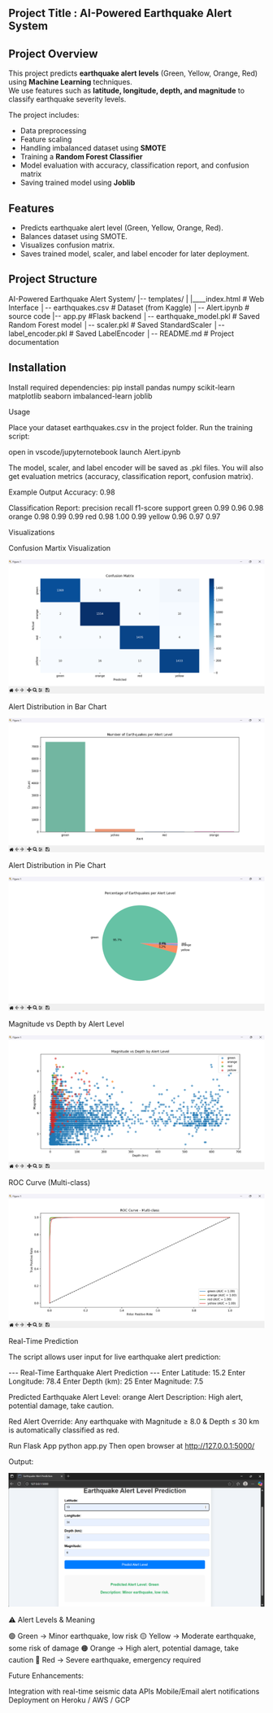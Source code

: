 ## Project Title : AI-Powered Earthquake Alert System

##  Project Overview
This project predicts **earthquake alert levels** (Green, Yellow, Orange, Red) using **Machine Learning** techniques.  
We use features such as **latitude, longitude, depth, and magnitude** to classify earthquake severity levels.  

The project includes:
- Data preprocessing  
- Feature scaling  
- Handling imbalanced dataset using **SMOTE**  
- Training a **Random Forest Classifier**  
- Model evaluation with accuracy, classification report, and confusion matrix  
- Saving trained model using **Joblib**  


##  Features
- Predicts earthquake alert level (Green, Yellow, Orange, Red).  
- Balances dataset using SMOTE.  
- Visualizes confusion matrix.  
- Saves trained model, scaler, and label encoder for later deployment.  


##  Project Structure
AI-Powered Earthquake Alert System/
|-- templates/
|     |____index.html   # Web Interface
│-- earthquakes.csv # Dataset (from Kaggle)
│-- Alert.ipynb # source code
|-- app.py   #Flask backend
│-- earthquake_model.pkl # Saved Random Forest model
│-- scaler.pkl # Saved StandardScaler
│-- label_encoder.pkl # Saved LabelEncoder
│-- README.md # Project documentation


##  Installation
Install required dependencies:
pip install pandas numpy scikit-learn matplotlib seaborn imbalanced-learn joblib

Usage

Place your dataset earthquakes.csv in the project folder.
Run the training script:

open in vscode/jupyternotebook
launch Alert.ipynb

The model, scaler, and label encoder will be saved as .pkl files.
You will also get evaluation metrics (accuracy, classification report, confusion matrix).

Example Output
Accuracy: 0.98

Classification Report:
              precision    recall  f1-score   support
       green       0.99      0.96      0.98
      orange       0.98      0.99      0.99
         red       0.98      1.00      0.99
      yellow      0.96      0.97      0.97

Visualizations 

Confusion Martix Visualization

![alt text](<Screenshot 2025-08-28 184839.png>)

Alert Distribution in Bar Chart

![alt text](<Screenshot 2025-09-06 092951.png>)

Alert Distribution in Pie Chart

![alt text](<Screenshot 2025-09-06 093016.png>)

Magnitude vs Depth by Alert Level

![alt text](<Screenshot 2025-09-06 093042.png>)

ROC Curve (Multi-class)

![alt text](<Screenshot 2025-09-06 093105.png>)

Real-Time Prediction

The script allows user input for live earthquake alert prediction:

--- Real-Time Earthquake Alert Prediction ---
Enter Latitude: 15.2
Enter Longitude: 78.4
Enter Depth (km): 25
Enter Magnitude: 7.5

Predicted Earthquake Alert Level: orange
Alert Description: High alert, potential damage, take caution.

Red Alert Override: Any earthquake with Magnitude ≥ 8.0 & Depth ≤ 30 km is automatically classified as red.

Run Flask App
python app.py
Then open browser at  http://127.0.0.1:5000/

Output:

![alt text](<Screenshot 2025-09-09 235042.png>)

⚠️ Alert Levels & Meaning

🟢 Green → Minor earthquake, low risk
🟡 Yellow → Moderate earthquake, some risk of damage
🟠 Orange → High alert, potential damage, take caution
🔴 Red → Severe earthquake, emergency required

Future Enhancements:

 Integration with real-time seismic data APIs
 Mobile/Email alert notifications
 Deployment on Heroku / AWS / GCP
 
